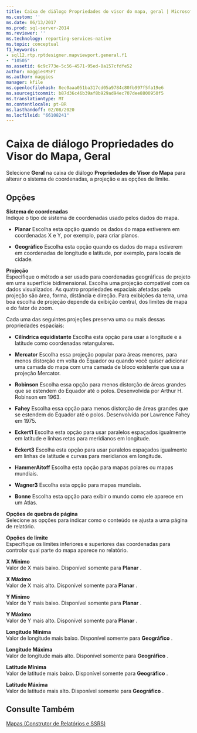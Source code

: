 ```yaml
---
title: Caixa de diálogo Propriedades do visor do mapa, geral | Microsoft Docs
ms.custom: ''
ms.date: 06/13/2017
ms.prod: sql-server-2014
ms.reviewer: ''
ms.technology: reporting-services-native
ms.topic: conceptual
f1_keywords:
- sql12.rtp.rptdesigner.mapviewport.general.f1
- "10505"
ms.assetid: 6c9c773e-5c56-4571-95ed-8a157cfdfe52
author: maggiesMSFT
ms.author: maggies
manager: kfile
ms.openlocfilehash: 8ec0aaa051ba317cd05a9784c80fb997f5fa19e6
ms.sourcegitcommit: b87d36c46b39af8b929ad94ec707dee8800950f5
ms.translationtype: MT
ms.contentlocale: pt-BR
ms.lasthandoff: 02/08/2020
ms.locfileid: "66108241"
---
```

# <a name="map-viewport-properties-dialog-box-general"></a>Caixa de diálogo Propriedades do Visor do Mapa, Geral
  Selecione **Geral** na caixa de diálogo **Propriedades do Visor do Mapa** para alterar o sistema de coordenadas, a projeção e as opções de limite.  
  
## <a name="options"></a>Opções  
 **Sistema de coordenadas**  
 Indique o tipo de sistema de coordenadas usado pelos dados do mapa.  
  
-   **Planar** Escolha esta opção quando os dados do mapa estiverem em coordenadas X e Y, por exemplo, para criar planos.  
  
-   **Geográfico** Escolha esta opção quando os dados do mapa estiverem em coordenadas de longitude e latitude, por exemplo, para locais de cidade.  
  
 **Projeção**  
 Especifique o método a ser usado para coordenadas geográficas de projeto em uma superfície bidimensional. Escolha uma projeção compatível com os dados visualizados. As quatro propriedades espaciais afetadas pela projeção são área, forma, distância e direção. Para exibições da terra, uma boa escolha de projeção depende da exibição central, dos limites de mapa e do fator de zoom.  
  
 Cada uma das seguintes projeções preserva uma ou mais dessas propriedades espaciais:  
  
-   **Cilíndrica equidistante** Escolha esta opção para usar a longitude e a latitude como coordenadas retangulares.  
  
-   **Mercator** Escolha essa projeção popular para áreas menores, para menos distorção em volta do Equador ou quando você quiser adicionar uma camada do mapa com uma camada de bloco existente que usa a projeção Mercator.  
  
-   **Robinson** Escolha essa opção para menos distorção de áreas grandes que se estendem do Equador até o polos. Desenvolvida por Arthur H. Robinson em 1963.  
  
-   **Fahey** Escolha essa opção para menos distorção de áreas grandes que se estendem do Equador até o polos. Desenvolvida por Lawrence Fahey em 1975.  
  
-   **Eckert1** Escolha esta opção para usar paralelos espaçados igualmente em latitude e linhas retas para meridianos em longitude.  
  
-   **Eckert3** Escolha esta opção para usar paralelos espaçados igualmente em linhas de latitude e curvas para meridianos em longitude.  
  
-   **HammerAitoff** Escolha esta opção para mapas polares ou mapas mundiais.  
  
-   **Wagner3** Escolha esta opção para mapas mundiais.  
  
-   **Bonne** Escolha esta opção para exibir o mundo como ele aparece em um Atlas.  
  
 **Opções de quebra de página**  
 Selecione as opções para indicar como o conteúdo se ajusta a uma página de relatório.  
  
 **Opções de limite**  
 Especifique os limites inferiores e superiores das coordenadas para controlar qual parte do mapa aparece no relatório.  
  
 **X Mínimo**  
 Valor de X mais baixo. Disponível somente para **Planar** .  
  
 **X Máximo**  
 Valor de X mais alto. Disponível somente para **Planar** .  
  
 **Y Mínimo**  
 Valor de Y mais baixo. Disponível somente para **Planar** .  
  
 **Y Máximo**  
 Valor de Y mais alto. Disponível somente para **Planar** .  
  
 **Longitude Mínima**  
 Valor de longitude mais baixo. Disponível somente para **Geográfico** .  
  
 **Longitude Máxima**  
 Valor de longitude mais alto. Disponível somente para **Geográfico** .  
  
 **Latitude Mínima**  
 Valor de latitude mais baixo. Disponível somente para **Geográfico** .  
  
 **Latitude Máxima**  
 Valor de latitude mais alto. Disponível somente para **Geográfico** .  
  
## <a name="see-also"></a>Consulte Também  
 [Mapas &#40;Construtor de Relatórios e SSRS&#41;](report-design/maps-report-builder-and-ssrs.md)  
  
  

